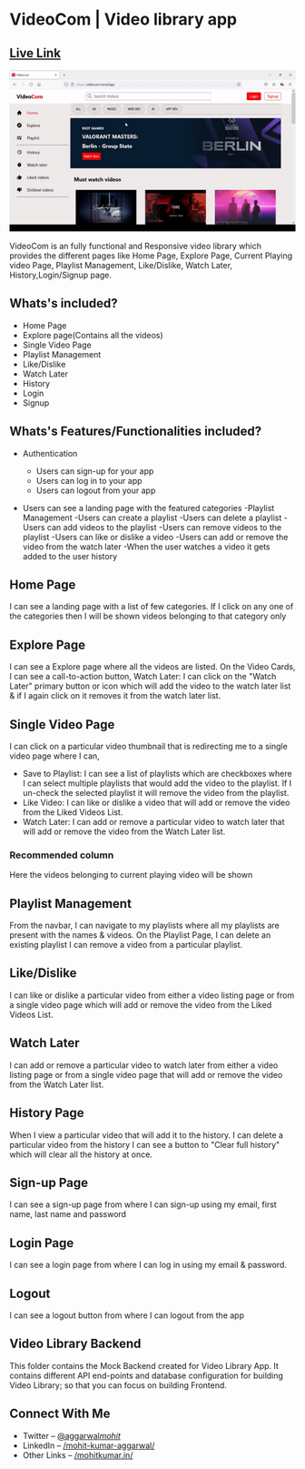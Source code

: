 # VideoCom | Video library app

## [Live Link](https://videocom.vercel.app/)

![VideoCom GIF](./src/assets/videocom%20gif.gif)

VideoCom is an fully functional and Responsive video library which provides the different pages like Home Page, Explore Page, Current Playing video Page, Playlist Management, Like/Dislike, Watch Later, History,Login/Signup page.

## Whats's included?

- Home Page
- Explore page(Contains all the videos)
- Single Video Page
- Playlist Management
- Like/Dislike
- Watch Later
- History
- Login
- Signup

## Whats's Features/Functionalities included?

- Authentication

  - Users can sign-up for your app
  - Users can log in to your app
  - Users can logout from your app

- Users can see a landing page with the featured categories
  -Playlist Management
  -Users can create a playlist
  -Users can delete a playlist
  -Users can add videos to the playlist
  -Users can remove videos to the playlist
  -Users can like or dislike a video
  -Users can add or remove the video from the watch later
  -When the user watches a video it gets added to the user history

## Home Page

I can see a landing page with a list of few categories.
If I click on any one of the categories then I will be shown videos belonging to that category only

## Explore Page

I can see a Explore page where all the videos are listed.
On the Video Cards, I can see a call-to-action button,
Watch Later: I can click on the "Watch Later" primary button or icon which will add the video to the watch later list & if I again click on it removes it from the watch later list.

## Single Video Page

I can click on a particular video thumbnail that is redirecting me to a single video page where I can,

- Save to Playlist: I can see a list of playlists which are checkboxes where I can select multiple playlists that would add the video to the playlist. If I un-check the selected playlist it will remove the video from the playlist.
- Like Video: I can like or dislike a video that will add or remove the video from the Liked Videos List.
- Watch Later: I can add or remove a particular video to watch later that will add or remove the video from the Watch Later list.

### Recommended column

Here the videos belonging to current playing video will be shown

## Playlist Management

From the navbar, I can navigate to my playlists where all my playlists are present with the names & videos.
On the Playlist Page,
I can delete an existing playlist
I can remove a video from a particular playlist.

## Like/Dislike

I can like or dislike a particular video from either a video listing page or from a single video page which will add or remove the video from the Liked Videos List.

## Watch Later

I can add or remove a particular video to watch later from either a video listing page or from a single video page that will add or remove the video from the Watch Later list.

## History Page

When I view a particular video that will add it to the history.
I can delete a particular video from the history
I can see a button to "Clear full history" which will clear all the history at once.

## Sign-up Page

I can see a sign-up page from where I can sign-up using my email, first name, last name and password

## Login Page

I can see a login page from where I can log in using my email & password.

## Logout

I can see a logout button from where I can logout from the app

## Video Library Backend

This folder contains the Mock Backend created for Video Library App. It contains different API end-points and database configuration for building Video Library; so that you can focus on building Frontend.

## Connect With Me

- Twitter – [@aggarwal*mohit*](https://twitter.com/aggarwal_mohit_)
- LinkedIn – [/mohit-kumar-aggarwal/](https://www.linkedin.com/in/mohit-kumar-aggarwal/)
- Other Links – [/mohitkumar.in/](https://mohitkumar.in/)
